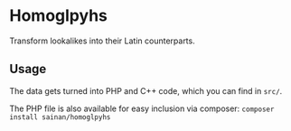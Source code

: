 # Homoglpyhs

Transform lookalikes into their Latin counterparts.

## Usage

The data gets turned into PHP and C++ code, which you can find in `src/`.

The PHP file is also available for easy inclusion via composer: `composer install sainan/homoglpyhs`
